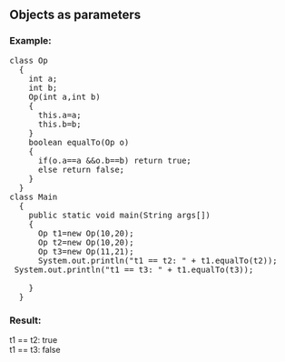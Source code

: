## Objects as parameters
### Example:
<pre>
class Op
  {
    int a;
    int b;
    Op(int a,int b)
    {
      this.a=a;
      this.b=b;
    }
    boolean equalTo(Op o)
    {
      if(o.a==a &&o.b==b) return true;
      else return false;
    }    
  }
class Main
  {
    public static void main(String args[])
    {
      Op t1=new Op(10,20);
      Op t2=new Op(10,20);
      Op t3=new Op(11,21);
      System.out.println("t1 == t2: " + t1.equalTo(t2));
 System.out.println("t1 == t3: " + t1.equalTo(t3));
     
    }
  }
</pre>
### Result:
t1 == t2: true <br>
t1 == t3: false

